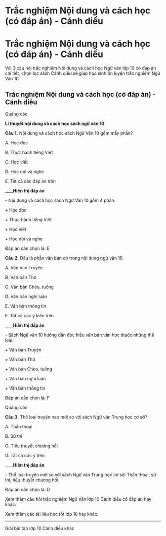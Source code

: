 # Trắc nghiệm Nội dung và cách học (có đáp án) - Cánh diều

# Trắc nghiệm Nội dung và cách học (có đáp án) - Cánh diều

Với 3 câu hỏi trắc nghiệm Nội dung và cách học Ngữ văn lớp 10 có đáp án chi tiết, chọn lọc sách Cánh diều sẽ giúp học sinh ôn luyện trắc nghiệm Ngữ Văn 10.

## Trắc nghiệm Nội dung và cách học (có đáp án) - Cánh diều

Quảng cáo

**Lí thuyết nội dung và cách học sách ngữ văn 10**

**Câu 1.** Nội dung và cách học sách Ngữ Văn 10 gồm mấy phần?

A. Học đọc

B. Thực hành tiếng Việt

C. Học viết

D. Học nói và nghe

E. Tất cả các đáp án trên

____**Hiển thị đáp án**

\- Nội dung và cách học sách Ngữ Văn 10 gồm 4 phần: 

\+ Học đọc

\+ Thực hành tiếng Việt

\+ Học viết

\+ Học nói và nghe

Đáp án cần chọn là: E

**Câu 2.** Đâu là phần văn bản có trong nội dung ngữ văn 10. 

A. Văn bản Truyện

B. Văn bản Thơ 

C. Văn bản Chèo, tuồng

D. Văn bản nghị luận 

E. Văn bản thông tin

F. Tất cả các ý kiến trên 

____**Hiển thị đáp án**

\- Sách Ngữ văn 10 hướng dẫn đọc hiểu văn bản văn học thuộc những thể loại:

\+ Văn bản Truyện

\+ Văn bản Thơ

\+ Văn bản Chèo, tuồng

\+ Văn bản nghị luận

\+ Văn bản thông tin

Đáp án cần chọn là: F

Quảng cáo

**Câu 3.** Thể loại truyện nào mới so với sách Ngữ văn Trung học cơ sở?

A. Thần thoại

B. Sử thi

C. Tiểu thuyết chương hồi

D. Tất cả các ý trên

____**Hiển thị đáp án**

\- Thể loại truyện mới so với sách Ngữ văn Trung học cơ sở: Thần thoại, sử thi, tiểu thuyết chương hồi.

Đáp án cần chọn là: D

Xem thêm câu hỏi trắc nghiệm Ngữ Văn lớp 10 Cánh diều có đáp án hay khác:

Xem thêm các tài liệu học tốt lớp 10 hay khác:

* * *

Giải bài tập lớp 10 Cánh diều khác
